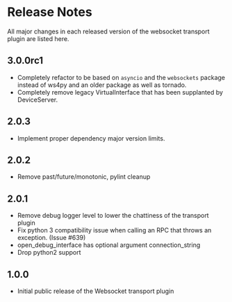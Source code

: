 # Release Notes

All major changes in each released version of the websocket transport plugin are listed here.

## 3.0.0rc1

- Completely refactor to be based on `asyncio` and the `websockets` package
  instead of ws4py and an older package as well as tornado.
- Completely remove legacy VirtualInterface that has been supplanted by DeviceServer.

## 2.0.3

- Implement proper dependency major version limits.

## 2.0.2

- Remove past/future/monotonic, pylint cleanup

## 2.0.1

- Remove debug logger level to lower the chattiness of the transport plugin
- Fix python 3 compatibility issue when calling an RPC that throws an exception.
  (Issue #639)
- open_debug_interface has optional argument connection_string
- Drop python2 support

## 1.0.0

- Initial public release of the Websocket transport plugin